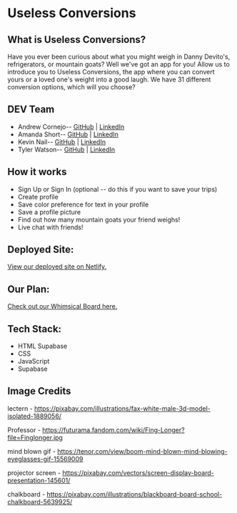 # Useless Conversions

## What is Useless Conversions?

Have you ever been curious about what you might weigh in Danny Devito's, refrigerators, or mountain goats? Well we've got an app for you! Allow us to introduce you to Useless Conversions, the app where you can convert yours or a loved one's weight into a good laugh. We have 31 different conversion options, which will you choose?

## DEV Team

-   Andrew Cornejo-- [GitHub](https://www.linkedin.com/in/andrew-cornejo/) | [LinkedIn](https://www.linkedin.com/in/andrew-cornejo/)
-   Amanda Short-- [GitHub](https://github.com/amanda-short) | [LinkedIn](https://www.linkedin.com/in/amanda-short24/)
-   Kevin Nail-- [GitHub](https://github.com/kevinnail/) | [LinkedIn](https://www.linkedin.com/in/kevinnail/)
-   Tyler Watson-- [GitHub](https://github.com/tylerww91) | [LinkedIn](https://www.linkedin.com/in/tylerwatson91/)

## How it works

-   Sign Up or Sign In (optional -- do this if you want to save your trips)
-   Create profile
-   Save color preference for text in your profile
-   Save a profile picture
-   Find out how many mountain goats your friend weighs!
-   Live chat with friends!

## Deployed Site:

[View our deployed site on Netlify.](https://web-final-projecttt.netlify.app/auth/)

## Our Plan:

[Check out our Whimsical Board here.](https://whimsical.com/mod1-web-sprint-Vb11rtTrHTaLQAABeYah1m)

## Tech Stack:

-   HTML Supabase
-   CSS
-   JavaScript
-   Supabase

## Image Credits

lectern - https://pixabay.com/illustrations/fax-white-male-3d-model-isolated-1889056/

Professor - https://futurama.fandom.com/wiki/Fing-Longer?file=Finglonger.jpg

mind blown gif - https://tenor.com/view/boom-mind-blown-mind-blowing-eyeglasses-gif-15569009

projector screen - https://pixabay.com/vectors/screen-display-board-presentation-145601/

chalkboard - https://pixabay.com/illustrations/blackboard-board-school-chalkboard-5639925/
